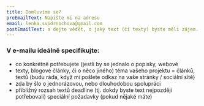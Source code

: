 ```yaml
---
title: Domluvíme se?
preEmailText: Napište mi na adresu
email: lenka.svidrnochova@gmail.com
postEmailText: a dejte vědět, o jaký text (či texty) byste měli zájem.
---
```

### V e-mailu ideálně specifikujte:

* co konkrétně potřebujete (jestli by se jednalo o popisky, webové
* texty, blogové články, či o něco jiného) téma vašeho projektu = článků, textů (budu ráda, když mi pošlete odkaz na vaše stránky / sociální sítě)
* zda by šlo o jednorázovou, nebo dlouhodobou spolupráci
* přibližný rozsah textů deadline (tj. dokdy byste text nejpozději potřebovali) speciální požadavky (pokud nějaké máte)
